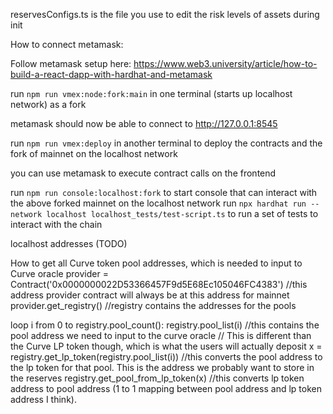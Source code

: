 reservesConfigs.ts is the file you use to edit the risk levels of assets during init

How to connect metamask:

Follow metamask setup here: https://www.web3.university/article/how-to-build-a-react-dapp-with-hardhat-and-metamask

run `npm run vmex:node:fork:main` in one terminal (starts up localhost network) as a fork

metamask should now be able to connect to http://127.0.0.1:8545

run `npm run vmex:deploy` in another terminal to deploy the contracts and the fork of mainnet on the localhost network

you can use metamask to execute contract calls on the frontend

run `npm run console:localhost:fork` to start console that can interact with the above forked mainnet on the localhost network
run `npx hardhat run --network localhost localhost_tests/test-script.ts` to run a set of tests to interact with the chain

localhost addresses (TODO)

How to get all Curve token pool addresses, which is needed to input to Curve oracle
provider = Contract('0x0000000022D53366457F9d5E68Ec105046FC4383') //this address provider contract will always be at this address for mainnet
provider.get_registry() //registry contains the addresses for the pools

loop i from 0 to registry.pool_count():
registry.pool_list(i) //this contains the pool address we need to input to the curve oracle
// This is different than the Curve LP token though, which is what the users will actually deposit
x = registry.get_lp_token(registry.pool_list(i)) //this converts the pool address to the lp token for that pool. This is the address we probably want to store in the reserves
registry.get_pool_from_lp_token(x) //this converts lp token address to pool address (1 to 1 mapping between pool address and lp token address I think).
